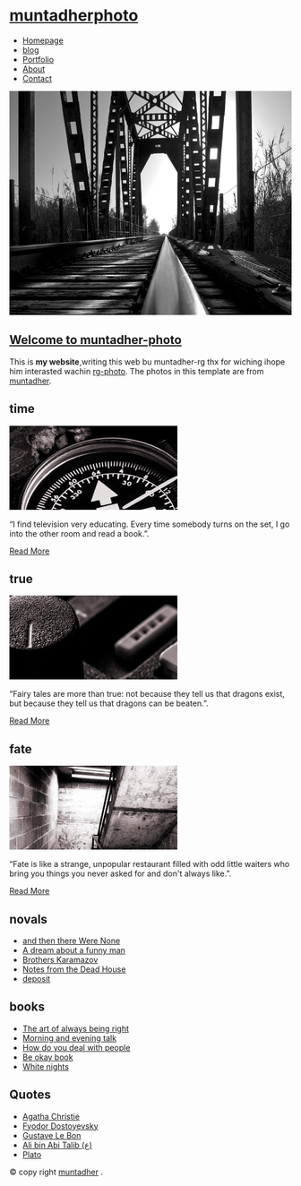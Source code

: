 <!DOCTYPE html PUBLIC "-//W3C//DTD XHTML 1.0 Strict//EN" "http://www.w3.org/TR/xhtml1/DTD/xhtml1-strict.dtd">
<!--
Design by TEMPLATED
http://templated.co
Released for free under the Creative Commons Attribution License

Name       : BlackPolish 
Description: A two-column, fixed-width design with dark color scheme.
Version    : 1.0
Released   : 20121026

-->
<html xmlns="http://www.w3.org/1999/xhtml">
<head>
<meta name="keywords" content="" />
<meta name="description" content="" />
<meta http-equiv="content-type" content="text/html; charset=utf-8" />
<title>muntadher-photo</title>
<link href='http://fonts.googleapis.com/css?family=Oswald:400,300' rel='stylesheet' type='text/css' />
<link href='http://fonts.googleapis.com/css?family=Abel|Satisfy' rel='stylesheet' type='text/css' />
<link href="style.css" rel="stylesheet" type="text/css" media="screen" />
</head>
<body>
<div id="wrapper">
	<div id="header-wrapper">
		<div id="header" class="container">
			<div id="logo">
				<h1><a href="#">muntadherphoto</a></h1>
			</div>
			<div id="menu">
				<ul>
					<li class="current_page_item"><a href="index.html">Homepage</a></li>
					<li><a href="inde.html">blog</a></li>
					<li><a href="nn.html">Portfolio</a></li>
					<li><a href="aboutme.html">About</a></li>
					<li><a href="contanc.html">Contact</a></li>
				</ul>
			</div>
		</div>
		<div id="banner">
			<div class="content">
				<div><img src="hx.jpg" width="1000" height="400" alt="" /></div>
			</div>
		</div>
	</div>
	<!-- end #header -->
	<div id="page">
		<div class="post">
			<h2 class="title"><a href="#">Welcome to muntadher-photo </a></h2>
			<div class="entry">
				<p>This is <strong>my website</strong>,writing this web bu muntadher-rg thx for wiching ihope him interasted wachin <a href="http://muntadher.ga" rel="nofollow">rg-photo</a>.   The photos in this template are from <a href="http:muntadher//.ga/">muntadher</a>.    <a href="http://muntadher.ga/license"> </a> </p>
			</div>
		</div>
	</div>
	<!-- end #page --> 
	<div id="featured-content">
		<div id="column1">
			<h2>time</h2>
			<p><img src="img06.jpg" width="300" height="150" alt="" /></p>
			<p>“I find television very educating. Every time somebody turns on the set, I go into the other room and read a book.”.</p>
			<p class="button"><a href="#">Read More</a></p>
		</div>
		<div id="column2">
			<h2>   true</h2>
			<p><img src="img07.jpg" width="300" height="150" alt="" /></p>
			<p>“Fairy tales are more than true: not because they tell us that dragons exist, but because they tell us that dragons can be beaten.”.</p>
			<p class="button"><a href="#">Read More</a></p>
		</div>
		<div id="column3">
			<h2>fate</h2>
			<p><img src="img08.jpg" width="300" height="150" alt="" /></p>
			<p>“Fate is like a strange, unpopular restaurant filled with odd little waiters who bring you things you never asked for and don't always like.”.</p>
			<p class="button"><a href="#">Read More</a></p>
		</div>
	</div>
</div>
<div id="footer-content-wrapper">
	<div id="footer-content">
		<div id="fbox1">
			<h2>novals </h2>
			<ul class="style1">
				<li class="first"><a href="#">and then there Were None</a></li>
				<li><a href="#">A dream about a funny man</a></li>
				<li><a href="#">Brothers Karamazov</a></li>
				<li><a href="#">Notes from the Dead House</a></li>
				<li><a href="#">deposit</a></li>
			</ul>
		</div>
		<div id="fbox2">
			<h2>books</h2>
			<ul class="style1">
				<li class="first"><a href="#">The art of always being right</a></li>
				<li><a href="#">Morning and evening talk</a></li>
				<li><a href="#">How do you deal with people</a></li>
				<li><a href="#">Be okay book</a></li>
				<li><a href="#">White nights</a></li>
			</ul>
		</div>
		<div id="fbox3">
			<h2>Quotes</h2>
			<ul class="style1">
				<li class="first"><a href="#">Agatha Christie</a></li>
				<li><a href="#">Fyodor Dostoyevsky</a></li>
				<li><a href="#">Gustave Le Bon</a></li>
				<li><a href="#">Ali bin Abi Talib (ع)</a></li>
				<li><a href="#">Plato</a></li>
			</ul>
		</div>
	</div>
</div>
<div id="footer">
	<p>&copy; copy right <a href="http://muntadher.ga/">muntadher</a> <a href="" rel="nofollow"></a>.</p>
</div>
<!-- end #footer -->
</body>
</html>




